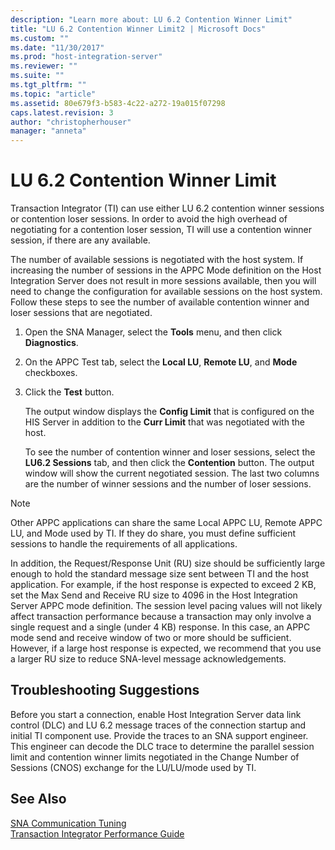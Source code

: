 ```yaml
---
description: "Learn more about: LU 6.2 Contention Winner Limit"
title: "LU 6.2 Contention Winner Limit2 | Microsoft Docs"
ms.custom: ""
ms.date: "11/30/2017"
ms.prod: "host-integration-server"
ms.reviewer: ""
ms.suite: ""
ms.tgt_pltfrm: ""
ms.topic: "article"
ms.assetid: 80e679f3-b583-4c22-a272-19a015f07298
caps.latest.revision: 3
author: "christopherhouser"
manager: "anneta"
---
```

# LU 6.2 Contention Winner Limit
Transaction Integrator (TI) can use either LU 6.2 contention winner sessions or contention loser sessions. In order to avoid the high overhead of negotiating for a contention loser session, TI will use a contention winner session, if there are any available.  
  
 The number of available sessions is negotiated with the host system. If increasing the number of sessions in the APPC Mode definition on the Host Integration Server does not result in more sessions available, then you will need to change the configuration for available sessions on the host system. Follow these steps to see the number of available contention winner and loser sessions that are negotiated.  
  
1. Open the SNA Manager, select the **Tools** menu, and then click **Diagnostics**.  
  
2. On the APPC Test tab, select the **Local LU**, **Remote LU**, and **Mode** checkboxes.  
  
3. Click the **Test** button.  
  
   The output window displays the **Config Limit** that is configured on the HIS Server in addition to the **Curr Limit** that was negotiated with the host.  
  
   To see the number of contention winner and loser sessions, select the **LU6.2 Sessions** tab, and then click the **Contention** button. The output window will show the current negotiated session. The last two columns are the number of winner sessions and the number of loser sessions.  
  
> [!NOTE]
>  Other APPC applications can share the same Local APPC LU, Remote APPC LU, and Mode used by TI. If they do share, you must define sufficient sessions to handle the requirements of all applications.  
  
 In addition, the Request/Response Unit (RU) size should be sufficiently large enough to hold the standard message size sent between TI and the host application. For example, if the host response is expected to exceed 2 KB, set the Max Send and Receive RU size to 4096 in the Host Integration Server APPC mode definition. The session level pacing values will not likely affect transaction performance because a transaction may only involve a single request and a single (under 4 KB) response. In this case, an APPC mode send and receive window of two or more should be sufficient. However, if a large host response is expected, we recommend that you use a larger RU size to reduce SNA-level message acknowledgements.  
  
## Troubleshooting Suggestions  
 Before you start a connection, enable Host Integration Server data link control (DLC) and LU 6.2 message traces of the connection startup and initial TI component use. Provide the traces to an SNA support engineer. This engineer can decode the DLC trace to determine the parallel session limit and contention winner limits negotiated in the Change Number of Sessions (CNOS) exchange for the LU/LU/mode used by TI.  
  
## See Also  
 [SNA Communication Tuning](../core/sna-communication-tuning2.md)   
 [Transaction Integrator Performance Guide](../core/transaction-integrator-performance-guide1.md)
